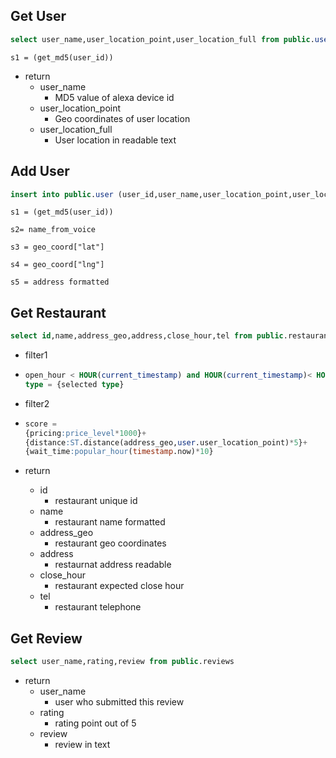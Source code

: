 ## Get User

```sql
select user_name,user_location_point,user_location_full from public.user where user_id = %s"
```

`s1 = (get_md5(user_id))`

- return
  - user_name
    - MD5 value of alexa device id
  - user_location_point
    - Geo coordinates of user location
  - user_location_full
    - User location in readable text

## Add User

```sql
insert into public.user (user_id,user_name,user_location_point,user_location_full) values (%s,%s,point(%s, %s),%s ) on CONFLICT(user_id) DO Update set user_name = excluded.user_name,user_location_point=excluded.user_location_point,user_location_full=excluded.user_location_full
```

`s1 = (get_md5(user_id))`

`s2= name_from_voice`

`s3 = geo_coord["lat"]`

`s4 = geo_coord["lng"]`

`s5 = address formatted`

## Get Restaurant

```sql
select id,name,address_geo,address,close_hour,tel from public.restaurant where {filter1} order by {filter2} limit 10
```

- filter1

- ```sql
  open_hour < HOUR(current_timestamp) and HOUR(current_timestamp)< HOUR(current_timestamp-3600) |
  type = {selected type}
  ```

  

- filter2

- ```sql
  score = 
  {pricing:price_level*1000}+
  {distance:ST.distance(address_geo,user.user_location_point)*5}+
  {wait_time:popular_hour(timestamp.now)*10}
  ```

  

- return
  - id
    - restaurant unique id
  - name
    - restaurant name formatted
  - address_geo
    - restaurant geo coordinates
  - address
    - restaurnat address readable
  - close_hour
    - restaurant expected close hour
  - tel
    - restaurant telephone

## Get Review

```sql
select user_name,rating,review from public.reviews
```

- return
  - user_name
    - user who submitted this review
  - rating
    - rating point out of 5
  - review
    - review in text

